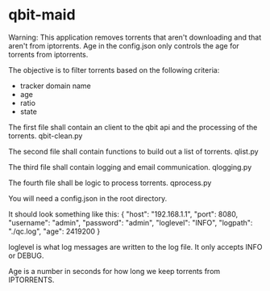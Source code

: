 # qbit-maid

Warning: This application removes torrents that aren't downloading and that aren't from iptorrents. Age in the config.json only controls the age for torrents from iptorrents.

The objective is to filter torrents based on the following criteria:
- tracker domain name
- age
- ratio
- state

The first file shall contain an client to the qbit api and the processing of the torrents.
qbit-clean.py

The second file shall contain functions to build out a list of torrents.
qlist.py

The third file shall contain logging and email communication.
qlogging.py

The fourth file shall be logic to process torrents.
qprocess.py

You will need a config.json in the root directory.

It should look something like this:
{
    "host": "192.168.1.1",
    "port": 8080,
    "username": "admin",
    "password": "admin",
    "loglevel": "INFO",
    "logpath": "./qc.log",
    "age": 2419200
}

loglevel is what log messages are written to the log file. It only accepts INFO or DEBUG.

Age is a number in seconds for how long we keep torrents from IPTORRENTS.